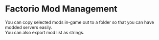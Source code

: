 # Factorio Mod Management
You can copy selected mods in-game out to a folder so that you can have modded servers easily. <br/>
You can also export mod list as strings. <br/>
